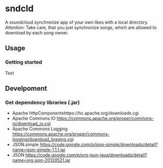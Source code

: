 # sndcld
A soundcloud synchronize app of your own likes with a local directory.
_Attention:_ Take care, that you just synchronize songs, which are allowed to download by each song owner.

## Usage
### Getting started
Text

## Develpoment
### Get dependency libraries (.jar)
* Apache 
HttpComponentshttps://hc.apache.org/downloads.cgi
* Apache Commons IO
https://commons.apache.org/proper/commons-io/download_io.cgi
* Apache Commons Logging
https://commons.apache.org/proper/commons-logging/download_logging.cgi
* JSON.simple
https://code.google.com/p/json-simple/downloads/detail?name=json-simple-1.1.1.jar
* JSON
https://code.google.com/p/org-json-java/downloads/detail?name=org.json-20120521.jar